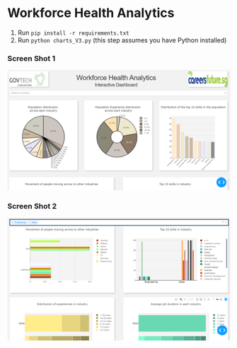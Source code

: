 # Workforce Health Analytics

1. Run `pip install -r requirements.txt`
2. Run `python charts_V3.py` (this step assumes you have Python installed)

### Screen Shot 1
![](dashboard-ss1.png?raw=true)

### Screen Shot 2
![](dashboard-ss2.png?raw=true)
